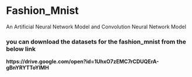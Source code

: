 # Fashion_Mnist
An Artificial Neural Network Model and Convolution Neural Network Model


<h3>you can download the datasets for the fashion_mnist from  the below link</h3>
 <b>https://drive.google.com/open?id=1UhxO7zEMC7rCDUQErA-gBnYRYTToYIMH</b>
